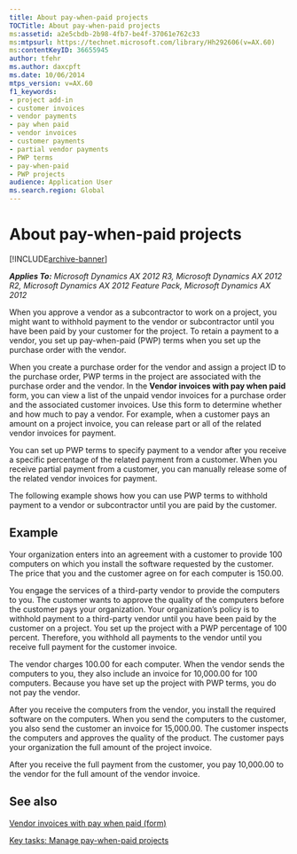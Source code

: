 ```yaml
---
title: About pay-when-paid projects
TOCTitle: About pay-when-paid projects
ms:assetid: a2e5cbdb-2b98-4fb7-be4f-37061e762c33
ms:mtpsurl: https://technet.microsoft.com/library/Hh292606(v=AX.60)
ms:contentKeyID: 36655945
author: tfehr
ms.author: daxcpft
ms.date: 10/06/2014
mtps_version: v=AX.60
f1_keywords:
- project add-in
- customer invoices
- vendor payments
- pay when paid
- vendor invoices
- customer payments
- partial vendor payments
- PWP terms
- pay-when-paid
- PWP projects
audience: Application User
ms.search.region: Global
---
```


# About pay-when-paid projects 


[!INCLUDE[archive-banner](includes/archive-banner.md)]


_**Applies To:** Microsoft Dynamics AX 2012 R3, Microsoft Dynamics AX 2012 R2, Microsoft Dynamics AX 2012 Feature Pack, Microsoft Dynamics AX 2012_

When you approve a vendor as a subcontractor to work on a project, you might want to withhold payment to the vendor or subcontractor until you have been paid by your customer for the project. To retain a payment to a vendor, you set up pay-when-paid (PWP) terms when you set up the purchase order with the vendor.

When you create a purchase order for the vendor and assign a project ID to the purchase order, PWP terms in the project are associated with the purchase order and the vendor. In the **Vendor invoices with pay when paid** form, you can view a list of the unpaid vendor invoices for a purchase order and the associated customer invoices. Use this form to determine whether and how much to pay a vendor. For example, when a customer pays an amount on a project invoice, you can release part or all of the related vendor invoices for payment.

You can set up PWP terms to specify payment to a vendor after you receive a specific percentage of the related payment from a customer. When you receive partial payment from a customer, you can manually release some of the related vendor invoices for payment.

The following example shows how you can use PWP terms to withhold payment to a vendor or subcontractor until you are paid by the customer.

## Example

Your organization enters into an agreement with a customer to provide 100 computers on which you install the software requested by the customer. The price that you and the customer agree on for each computer is 150.00.

You engage the services of a third-party vendor to provide the computers to you. The customer wants to approve the quality of the computers before the customer pays your organization. Your organization’s policy is to withhold payment to a third-party vendor until you have been paid by the customer on a project. You set up the project with a PWP percentage of 100 percent. Therefore, you withhold all payments to the vendor until you receive full payment for the customer invoice.

The vendor charges 100.00 for each computer. When the vendor sends the computers to you, they also include an invoice for 10,000.00 for 100 computers. Because you have set up the project with PWP terms, you do not pay the vendor.

After you receive the computers from the vendor, you install the required software on the computers. When you send the computers to the customer, you also send the customer an invoice for 15,000.00. The customer inspects the computers and approves the quality of the product. The customer pays your organization the full amount of the project invoice.

After you receive the full payment from the customer, you pay 10,000.00 to the vendor for the full amount of the vendor invoice.

## See also

[Vendor invoices with pay when paid (form)](https://technet.microsoft.com/library/hh227358\(v=ax.60\))

[Key tasks: Manage pay-when-paid projects](key-tasks-manage-pay-when-paid-projects.md)

  


